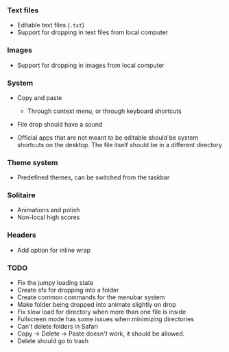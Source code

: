 ### Text files

- Editable text files (`.txt`)
- Support for dropping in text files from local computer

### Images

- Support for dropping in images from local computer

### System

- Copy and paste

  - Through context menu, or through keyboard shortcuts

- File drop should have a sound

- Official apps that are not meant to be editable should be system shortcuts
  on the desktop. The file itself should be in a different directory

### Theme system

- Predefined themes, can be switched from the taskbar

### Solitaire

- Animations and polish
- Non-local high scores

### Headers

- Add option for inline wrap

### TODO

- Fix the jumpy loading state
- Create sfx for dropping into a folder
- Create common commands for the menubar system
- Make folder being dropped into animate slightly on drop
- Fix slow load for directory when more than one file is inside
- Fullscreen mode has some issues when minimizing directories
- Can't delete folders in Safari
- Copy -> Delete -> Paste doesn't work, it should be allowed.
- Delete should go to trash
